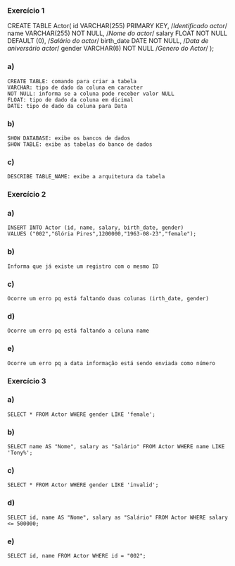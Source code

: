 ### Exercício 1

CREATE TABLE Actor(
	id VARCHAR(255) PRIMARY KEY, 		/*Identificado actor*/
    name VARCHAR(255) NOT NULL, 		/*Nome do actor*/
    salary FLOAT NOT NULL DEFAULT (0), 	/*Salário do actor*/
    birth_date DATE NOT NULL,			/*Data de aniversário actor*/
    gender VARCHAR(6) NOT NULL			/*Genero do Actor*/
);

### a)

	CREATE TABLE: comando para criar a tabela
	VARCHAR: tipo de dado da coluna em caracter
	NOT NULL: informa se a coluna pode receber valor NULL
	FLOAT: tipo de dado da coluna em dicimal
	DATE: tipo de dado da coluna para Data

### b)

	SHOW DATABASE: exibe os bancos de dados
	SHOW TABLE: exibe as tabelas do banco de dados
	
### c)

	DESCRIBE TABLE_NAME: exibe a arquitetura da tabela 
	
### Exercício 2
	
### a) 
	INSERT INTO Actor (id, name, salary, birth_date, gender)
	VALUES ("002","Glória Pires",1200000,"1963-08-23","female");
	
### b) 
	Informa que já existe um registro com o mesmo ID
	
### c)
	Ocorre um erro pq está faltando duas colunas (irth_date, gender)
	
### d)
	Ocorre um erro pq está faltando a coluna name

### e)
	Ocorre um erro pq a data informação está sendo enviada como número
	
### Exercício 3
	
### a)
	SELECT * FROM Actor WHERE gender LIKE 'female';
	
### b)
	SELECT name AS "Nome", salary as "Salário" FROM Actor WHERE name LIKE 'Tony%';
### c)
	SELECT * FROM Actor WHERE gender LIKE 'invalid';
### d)
	SELECT id, name AS "Nome", salary as "Salário" FROM Actor WHERE salary <= 500000;

### e)	
	SELECT id, name FROM Actor WHERE id = "002";
